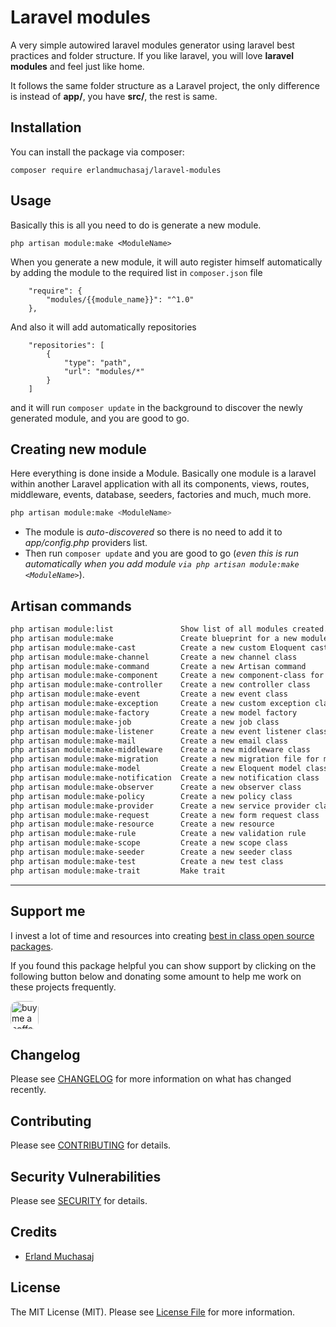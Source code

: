 # Laravel modules
A very simple autowired laravel modules generator using laravel best practices and folder structure.
If you like laravel, you will love **laravel modules** and feel just like home.

It follows the same folder structure as a Laravel project, the only difference is instead of **app/**, you have **src/**,
the rest is same.

## Installation

You can install the package via composer:

```shell
composer require erlandmuchasaj/laravel-modules
```

## Usage

Basically this is all you need to do is generate a new module.

```shell
php artisan module:make <ModuleName>
```

When you generate a new module, it will auto register himself automatically by adding the module to the required 
list in `composer.json` file

```shell
    "require": {
        "modules/{{module_name}}": "^1.0"
    },
```

And also it will add automatically repositories 

```shell
    "repositories": [
        {
            "type": "path",
            "url": "modules/*"
        }
    ]
```

and it will run `composer update` in the background to discover the newly generated module,
and you are good to go.

## Creating new module

Here everything is done inside a Module.
Basically one module is a laravel within another Laravel application with all its components, views,
routes, middleware, events, database, seeders, factories and much, much more.

```bash
php artisan module:make <ModuleName>
```

- The module is *auto-discovered* so there is no need to add it to *app/config.php* providers list.
- Then run ``` composer update ``` and you are good to go (_even this is run automatically when you add module `via
  php artisan module:make <ModuleName>`_).


## Artisan commands
```bash
php artisan module:list               Show list of all modules created.
php artisan module:make               Create blueprint for a new module
php artisan module:make-cast          Create a new custom Eloquent cast class
php artisan module:make-channel       Create a new channel class
php artisan module:make-command       Create a new Artisan command
php artisan module:make-component     Create a new component-class for the specified module.
php artisan module:make-controller    Create a new controller class
php artisan module:make-event         Create a new event class
php artisan module:make-exception     Create a new custom exception class
php artisan module:make-factory       Create a new model factory
php artisan module:make-job           Create a new job class
php artisan module:make-listener      Create a new event listener class
php artisan module:make-mail          Create a new email class
php artisan module:make-middleware    Create a new middleware class
php artisan module:make-migration     Create a new migration file for module.
php artisan module:make-model         Create a new Eloquent model class
php artisan module:make-notification  Create a new notification class
php artisan module:make-observer      Create a new observer class
php artisan module:make-policy        Create a new policy class
php artisan module:make-provider      Create a new service provider class
php artisan module:make-request       Create a new form request class
php artisan module:make-resource      Create a new resource
php artisan module:make-rule          Create a new validation rule
php artisan module:make-scope         Create a new scope class
php artisan module:make-seeder        Create a new seeder class
php artisan module:make-test          Create a new test class
php artisan module:make-trait         Make trait
```
---

## Support me

I invest a lot of time and resources into creating [best in class open source packages](https://github.com/erlandmuchasaj?tab=repositories).

If you found this package helpful you can show support by clicking on the following button below and donating some amount to help me work on these projects frequently.

<a href="https://www.buymeacoffee.com/erland" target="_blank">
    <img src="https://www.buymeacoffee.com/assets/img/guidelines/download-assets-2.svg" style="height: 45px; border-radius: 12px" alt="buy me a coffee"/>
</a>

## Changelog

Please see [CHANGELOG](CHANGELOG.md) for more information on what has changed recently.

## Contributing

Please see [CONTRIBUTING](CONTRIBUTING.md) for details.

## Security Vulnerabilities

Please see [SECURITY](SECURITY.md) for details.

## Credits

- [Erland Muchasaj](https://github.com/erlandmuchasaj)

## License

The MIT License (MIT). Please see [License File](LICENSE.md) for more information.
